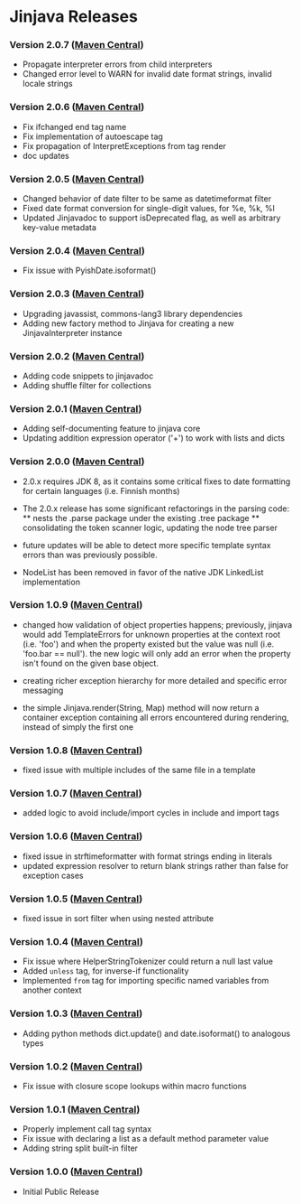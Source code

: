 # Jinjava Releases #

### Version 2.0.7 ([Maven Central](http://search.maven.org/#search%7Cga%7C1%7Cg%3A%22com.hubspot.jinjava%22%20AND%20v%3A%222.0.7%22)) ###

* Propagate interpreter errors from child interpreters
* Changed error level to WARN for invalid date format strings, invalid locale strings

### Version 2.0.6 ([Maven Central](http://search.maven.org/#search%7Cga%7C1%7Cg%3A%22com.hubspot.jinjava%22%20AND%20v%3A%222.0.6%22)) ###

* Fix ifchanged end tag name
* Fix implementation of autoescape tag
* Fix propagation of InterpretExceptions from tag render
* doc updates

### Version 2.0.5 ([Maven Central](http://search.maven.org/#search%7Cga%7C1%7Cg%3A%22com.hubspot.jinjava%22%20AND%20v%3A%222.0.5%22)) ###

* Changed behavior of date filter to be same as datetimeformat filter
* Fixed date format conversion for single-digit values, for %e, %k, %l
* Updated Jinjavadoc to support isDeprecated flag, as well as arbitrary key-value metadata

### Version 2.0.4 ([Maven Central](http://search.maven.org/#search%7Cga%7C1%7Cg%3A%22com.hubspot.jinjava%22%20AND%20v%3A%222.0.4%22)) ###

* Fix issue with PyishDate.isoformat()

### Version 2.0.3 ([Maven Central](http://search.maven.org/#search%7Cga%7C1%7Cg%3A%22com.hubspot.jinjava%22%20AND%20v%3A%222.0.3%22)) ###

* Upgrading javassist, commons-lang3 library dependencies
* Adding new factory method to Jinjava for creating a new JinjavaInterpreter instance

### Version 2.0.2 ([Maven Central](http://search.maven.org/#search%7Cga%7C1%7Cg%3A%22com.hubspot.jinjava%22%20AND%20v%3A%222.0.2%22)) ###

* Adding code snippets to jinjavadoc
* Adding shuffle filter for collections

### Version 2.0.1 ([Maven Central](http://search.maven.org/#search%7Cga%7C1%7Cg%3A%22com.hubspot.jinjava%22%20AND%20v%3A%222.0.1%22)) ###

* Adding self-documenting feature to jinjava core
* Updating addition expression operator ('+') to work with lists and dicts

### Version 2.0.0 ([Maven Central](http://search.maven.org/#search%7Cga%7C1%7Cg%3A%22com.hubspot.jinjava%22%20AND%20v%3A%222.0.0%22)) ###

* 2.0.x requires JDK 8, as it contains some critical fixes to date formatting for certain languages (i.e. Finnish months)

* The 2.0.x release has some significant refactorings in the parsing code:
** nests the .parse package under the existing .tree package
** consolidating the token scanner logic, updating the node tree parser

* future updates will be able to detect more specific template syntax errors than was previously possible.

* NodeList has been removed in favor of the native JDK LinkedList implementation


### Version 1.0.9 ([Maven Central](http://search.maven.org/#search%7Cga%7C1%7Cg%3A%22com.hubspot.jinjava%22%20AND%20v%3A%221.0.9%22)) ###

* changed how validation of object properties happens; previously, jinjava would add TemplateErrors for unknown properties at the context root (i.e. 'foo') and when the property existed but the value was null (i.e. 'foo.bar == null'). the new logic will only add an error when the property isn't found on the given base object.

* creating richer exception hierarchy for more detailed and specific error messaging

* the simple Jinjava.render(String, Map) method will now return a container exception containing all errors encountered during rendering, instead of simply the first one

### Version 1.0.8 ([Maven Central](http://search.maven.org/#search%7Cga%7C1%7Cg%3A%22com.hubspot.jinjava%22%20AND%20v%3A%221.0.8%22)) ###

* fixed issue with multiple includes of the same file in a template

### Version 1.0.7 ([Maven Central](http://search.maven.org/#search%7Cga%7C1%7Cg%3A%22com.hubspot.jinjava%22%20AND%20v%3A%221.0.7%22)) ###

* added logic to avoid include/import cycles in include and import tags

### Version 1.0.6 ([Maven Central](http://search.maven.org/#search%7Cga%7C1%7Cg%3A%22com.hubspot.jinjava%22%20AND%20v%3A%221.0.6%22)) ###

* fixed issue in strftimeformatter with format strings ending in literals
* updated expression resolver to return blank strings rather than false for exception cases

### Version 1.0.5 ([Maven Central](http://search.maven.org/#search%7Cga%7C1%7Cg%3A%22com.hubspot.jinjava%22%20AND%20v%3A%221.0.5%22)) ###

* fixed issue in sort filter when using nested attribute

### Version 1.0.4 ([Maven Central](http://search.maven.org/#search%7Cga%7C1%7Cg%3A%22com.hubspot.jinjava%22%20AND%20v%3A%221.0.4%22)) ###

* Fix issue where HelperStringTokenizer could return a null last value
* Added ```unless``` tag, for inverse-if functionality
* Implemented ```from``` tag for importing specific named variables from another context

### Version 1.0.3 ([Maven Central](http://search.maven.org/#search%7Cga%7C1%7Cg%3A%22com.hubspot.jinjava%22%20AND%20v%3A%221.0.3%22)) ###

* Adding python methods dict.update() and date.isoformat() to analogous types

### Version 1.0.2 ([Maven Central](http://search.maven.org/#search%7Cga%7C1%7Cg%3A%22com.hubspot.jinjava%22%20AND%20v%3A%221.0.2%22)) ###

* Fix issue with closure scope lookups within macro functions

### Version 1.0.1 ([Maven Central](http://search.maven.org/#search%7Cga%7C1%7Cg%3A%22com.hubspot.jinjava%22%20AND%20v%3A%221.0.1%22)) ###

* Properly implement call tag syntax
* Fix issue with declaring a list as a default method parameter value
* Adding string split built-in filter

### Version 1.0.0 ([Maven Central](http://search.maven.org/#search%7Cga%7C1%7Cg%3A%22com.hubspot.jinjava%22%20AND%20v%3A%221.0.0%22)) ###

* Initial Public Release

